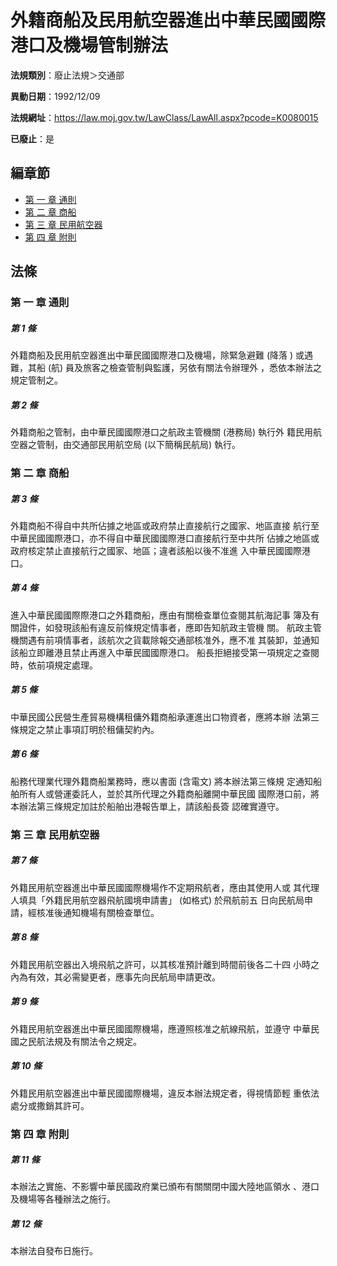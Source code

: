 # 外籍商船及民用航空器進出中華民國國際港口及機場管制辦法

**法規類別**：廢止法規＞交通部

**異動日期**：1992/12/09  

**法規網址**：https://law.moj.gov.tw/LawClass/LawAll.aspx?pcode=K0080015

**已廢止**：是


## 編章節
* [第 一 章 通則](#第-一-章-通則)
* [第 二 章 商船](#第-二-章-商船)
* [第 三 章 民用航空器](#第-三-章-民用航空器)
* [第 四 章 附則](#第-四-章-附則)
## 法條
### 第 一 章 通則

##### 第 1 條
外籍商船及民用航空器進出中華民國國際港口及機場，除緊急避難 (降落
) 或遇難，其船 (航) 員及旅客之檢查管制與監護，另依有關法令辦理外
，悉依本辦法之規定管制之。

##### 第 2 條
外籍商船之管制，由中華民國國際港口之航政主管機關 (港務局) 執行外
籍民用航空器之管制，由交通部民用航空局 (以下簡稱民航局) 執行。

### 第 二 章 商船

##### 第 3 條
外籍商船不得自中共所佔據之地區或政府禁止直接航行之國家、地區直接
航行至中華民國國際港口，亦不得自中華民國國際港口直接航行至中共所
佔據之地區或政府核定禁止直接航行之國家、地區；違者該船以後不准進
入中華民國國際港口。

##### 第 4 條
進入中華民國國際際港口之外籍商船，應由有關檢查單位查閱其航海記事
簿及有關證件，如發現該船有違反前條規定情事者，應即告知航政主管機
關。
航政主管機關遇有前項情事者，該航次之貨載除報交通部核准外，應不准
其裝卸，並通知該船立即離港且禁止再進入中華民國國際港口。
船長拒絕接受第一項規定之查閱時，依前項規定處理。

##### 第 5 條
中華民國公民營生產貿易機構租傭外籍商船承運進出口物資者，應將本辦
法第三條規定之禁止事項訂明於租傭契約內。

##### 第 6 條
船務代理業代理外籍商船業務時，應以書面 (含電文) 將本辦法第三條規
定通知船舶所有人或營運委託人，並於其所代理之外籍商船離開中華民國
國際港口前，將本辦法第三條規定加註於船舶出港報告單上，請該船長簽
認確實遵守。

### 第 三 章 民用航空器

##### 第 7 條
外籍民用航空器進出中華民國國際機場作不定期飛航者，應由其使用人或
其代理人填具「外籍民用航空器飛航國境申請書」 (如格式) 於飛航前五
日向民航局申請，經核准後通知機場有關檢查單位。

##### 第 8 條
外籍民用航空器出入境飛航之許可，以其核准預計離到時間前後各二十四
小時之內為有效，其必需變更者，應事先向民航局申請更改。

##### 第 9 條
外籍民用航空器進出中華民國國際機場，應遵照核准之航線飛航，並遵守
中華民國之民航法規及有關法令之規定。

##### 第 10 條
外籍民用航空器進出中華民國國際機場，違反本辦法規定者，得視情節輕
重依法處分或撒銷其許可。

### 第 四 章 附則

##### 第 11 條
本辦法之實施、不影響中華民國政府業已頒布有關關閉中國大陸地區領水
、港口及機場等各種辦法之施行。

##### 第 12 條
本辦法自發布日施行。


